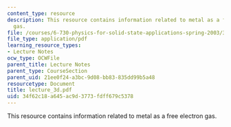```yaml
---
content_type: resource
description: This resource contains information related to metal as a free electron
  gas.
file: /courses/6-730-physics-for-solid-state-applications-spring-2003/34f62c18a645ac9d3773fdff679c5378_lecture_3d.pdf
file_type: application/pdf
learning_resource_types:
- Lecture Notes
ocw_type: OCWFile
parent_title: Lecture Notes
parent_type: CourseSection
parent_uid: 21ee0f24-a3bc-9d08-bb83-835dd99b5a48
resourcetype: Document
title: lecture_3d.pdf
uid: 34f62c18-a645-ac9d-3773-fdff679c5378
---
```

This resource contains information related to metal as a free electron gas.

